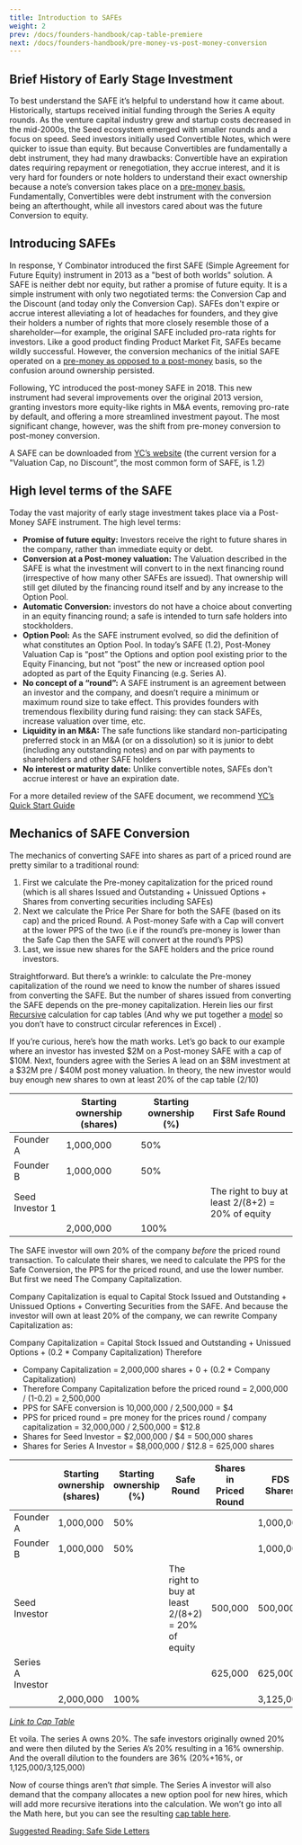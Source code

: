 ```yaml
---
title: Introduction to SAFEs
weight: 2
prev: /docs/founders-handbook/cap-table-premiere
next: /docs/founders-handbook/pre-money-vs-post-money-conversion
---
```



## Brief History of Early Stage Investment

To best understand the SAFE it’s helpful to understand how it came about. Historically, startups received initial funding through the Series A equity rounds. As the venture capital industry grew and startup costs decreased in the mid-2000s, the Seed ecosystem emerged with smaller rounds and a focus on speed. Seed investors initially used Convertible Notes, which were quicker to issue than equity.  But because Convertibles are fundamentally a debt instrument, they had many drawbacks: Convertible have an expiration dates requiring repayment or renegotiation, they accrue interest, and it is very hard for founders or note holders to understand their exact ownership because a note’s conversion takes place on a [pre-money basis.](Pre-money%20vs%20Post-money%20Conversion%2023f1324e5ecc4d32af0e81e60a03cf18.md) Fundamentally, Convertibles were debt instrument with the conversion being an afterthought, while all investors cared about was the future Conversion to equity.

## Introducing SAFEs

In response, Y Combinator introduced the first SAFE (Simple Agreement for Future Equity) instrument in 2013 as a "best of both worlds" solution. A SAFE is neither debt nor equity, but rather a promise of future equity. It is a simple instrument with only two negotiated terms: the Conversion Cap and the Discount (and today only the Conversion Cap). SAFEs don't expire or accrue interest alleviating a lot of headaches for founders, and they give their holders a number of rights that more closely resemble those of a shareholder—for example, the original SAFE included pro-rata rights for investors.  Like a good product finding Product Market Fit, SAFEs became wildly successful. However, the conversion mechanics of the initial SAFE operated on a [pre-money as opposed to a post-money](Pre-money%20vs%20Post-money%20Conversion%2023f1324e5ecc4d32af0e81e60a03cf18.md) basis, so the confusion around ownership persisted.

Following, YC introduced the post-money SAFE in 2018. This new instrument had several improvements over the original 2013 version, granting investors more equity-like rights in M&A events, removing pro-rate by default, and offering a more streamlined investment payout. The most significant change, however, was the shift from pre-money conversion to post-money conversion.

A SAFE can be downloaded from [YC’s website](https://www.ycombinator.com/documents) (the current version for a "Valuation Cap, no Discount”, the most common form of SAFE, is 1.2) 

## High level terms of the SAFE

Today the vast majority of early stage investment takes place via a Post-Money SAFE instrument.  The high level terms: 

- **Promise of future equity:** Investors receive the right to future shares in the company, rather than immediate equity or debt.
- **Conversion at a Post-money valuation:** The Valuation described in the SAFE is what the investment will convert to in the next financing round (irrespective of how many other SAFEs are issued). That ownership will still get diluted by the financing round itself and by any increase to the Option Pool.
- **Automatic Conversion:** investors do not have a choice about converting in an equity financing round; a safe is intended to turn safe holders into stockholders.
- **Option Pool:** As the SAFE instrument evolved, so did the definition of what constitutes an Option Pool. In today’s SAFE (1.2),  Post-Money Valuation Cap is “post” the Options and option pool existing prior to the Equity Financing, but not “post” the new or increased option pool adopted as part of the Equity Financing (e.g. Series A).
- **No concept of a “round”:** A SAFE instrument is an agreement between an investor and the company, and doesn’t require a minimum or maximum round size to take effect. This provides founders with tremendous flexibility during fund raising: they can stack SAFEs, increase valuation over time, etc.
- **Liquidity in an M&A:**  The safe functions like standard non-participating preferred stock in an M&A (or on a dissolution) so it is junior to debt (including any outstanding notes) and on par with payments to shareholders and other SAFE holders
- **No interest or maturity date:** Unlike convertible notes, SAFEs don't accrue interest or have an expiration date.

For a more detailed review of the SAFE document, we recommend [YC’s Quick Start Guide](https://bookface-static.ycombinator.com/assets/ycdc/Website%20User%20Guide%20Feb%202023%20-%20final-28acf9a3b938e643cc270b7da514194d5c271359be25b631b025605673fa9f95.pdf)

## Mechanics of SAFE Conversion

The mechanics of converting SAFE into shares as part of a priced round are pretty similar to a traditional round: 

1. First we calculate the Pre-money capitalization for the priced round (which is all shares Issued and Outstanding + Unissued Options + Shares from converting securities including SAFEs)
2. Next we calculate the Price Per Share  for both the SAFE (based on its cap) and the priced Round. A Post-money Safe with a Cap will convert at the lower PPS of the two (i.e if the round’s pre-money is lower than the Safe Cap then the SAFE will convert at the round’s PPS) 
3. Last, we issue new shares for the SAFE holders and the price round investors. 

Straightforward. But there’s a wrinkle: to calculate the Pre-money capitalization of the round we need to know the number of shares issued from converting the SAFE.  But the number of shares issued from converting the SAFE depends on the pre-money capitalization. Herein lies our first [Recursive](https://en.wikipedia.org/wiki/Recursion) calculation for cap tables (And why we put together a [model](https://1984.vc/docs/founders-handbook/cap-table-worksheet) so you don’t have to construct circular references in Excel) .  

If you’re curious, here’s how the math works. Let’s go back to our example where an investor has invested $2M on a Post-money SAFE with a cap of $10M.  Next, founders agree with the Series A lead on an $8M investment at a $32M pre / $40M post money valuation. In theory, the new investor would buy enough new shares to own at least 20% of the cap table (2/10)

|  | Starting ownership (shares) | Starting ownership (%) | First Safe Round |
| --- | --- | --- | --- |
| Founder A | 1,000,000 | 50%  |  |
| Founder B | 1,000,000 | 50% |  |
| Seed Investor 1 |  |  | The right to buy at least 2/(8+2) = 20% of equity  |
|  | 2,000,000 | 100% |  |

The SAFE investor will own 20% of the company *before* the priced round transaction.  To calculate their shares, we need to calculate the PPS for the Safe Conversion,  the PPS for the priced round, and use the lower number.  But first we need The Company Capitalization.

Company Capitalization is equal to Capital Stock Issued and Outstanding + Unissued Options + Converting Securities from the SAFE.  And because the investor will own at least 20% of the company, we can rewrite Company Capitalization as:

Company Capitalization = Capital Stock Issued and Outstanding + Unissued Options +  (0.2 * Company Capitalization) 
Therefore

- Company Capitalization = 2,000,000 shares + 0 + (0.2 * Company Capitalization)
- Therefore Company Capitalization before the priced round  = 2,000,000 / (1-0.2) = 2,500,000
- PPS for SAFE conversion is 10,000,000 / 2,500,000 = $4
- PPS for priced round = pre money for the prices round / company capitalization = 32,000,000 / 2,500,000 = $12.8
- Shares for Seed Investor  = $2,000,000 / $4  = 500,000 shares
- Shares for Series A Investor = $8,000,000 / $12.8 = 625,000 shares

|  | Starting ownership (shares) | Starting ownership (%) | Safe Round | Shares in Priced Round | FDS Shares  | FDS % |
| --- | --- | --- | --- | --- | --- | --- |
| Founder A | 1,000,000 | 50%  |  |  | 1,000,000 | 32% |
| Founder B | 1,000,000 | 50% |  |  | 1,000,000 | 32% |
| Seed Investor  |  |  | The right to buy at least 2/(8+2) = 20% of equity  | 500,000  | 500,000  | 16% |
| Series A Investor |  |  |  | 625,000 | 625,000 | 20% |
|  | 2,000,000 | 100% |  |  | 3,125,000 |  |

[*Link to Cap Table*](https://1984.vc/docs/founders-handbook/cap-table-worksheet/#AAN4IgTg9g7gIghgFziAXAbVASwCapABhABoQEBPABwFM8BjCAWwYgDtiQW4GaUQAxCAFcW2KmAAEAQXYBnABZwwVGagCM.DZpLQWY.ZgqoMIeYuVrNWkNTC0qLBKgCs.AL5FQppSpTrL.Ehs7B1QAFjcPEwVvC39AsWDHFABmACYAOktk_AB2VI1UgE5QwtcAXRI4ABsq6BgqKqoEHgQwQSp3LFxeVXZyajpGZjYSTm48AWFRCQAhWWjzX38AkB09OQMjTwWfP0t423skl06os13lg8SwiO3z2P3rBKPUNMzNbLyC4tKKkGrarAGk0Wm0OpEcHgAJIyGTtbAAeQoCEwrBUJH6PBA9CYrHYYyxMLhVGw4iRKLR83uKBWazA.kM6DuMRpVxeNNOXkWKyC7NuZxZPOeIQ5fwBdWBzVQrXap0hvFCfUoWJkcAAZjRRlwsQBlKgk8RQlgAN2UCAgEnYmBNZu4IvycWxcEZe0e2EwMnowiStKgunpG0Zxl59pWXJ8_JDSVUTnShXjhScqmSTnjTmS2VCJHDYQThQAHOVKjUJY0pSgZVQSO7VQAjRrYPiYBrYHxoP70G301EsAAqyrwFAgMkccu6IBySoGvBkYmb6I42rwerA86khptI4tVs3CDtSXzl1WfvWmyZAsWADZUiV42yRapCnGE_mco_46.30X_iWgWWeGq1Szt.FBKAAsqwVBkK8DqPEgYAAOZNOSPYyAAChAEBVKgKzCIIs6IsiqE4a4QA) 

Et voila. The series A owns 20%. The safe investors originally owned 20% and were then diluted by the Series A’s 20% resulting in a 16% ownership. And the overall dilution to the founders are 36% (20%+16%, or 1,125,000/3,125,000)

Now of course things aren’t *that* simple.  The Series A investor will also demand that the company allocates a new option pool for new hires, which will add more recursive iterations into the calculation. We won’t go into all the Math here, but you can see the resulting [cap table here](https://1984.vc/docs/founders-handbook/cap-table-worksheet/#AAN4IgTg9g7gIghgFziAXAbVASwCapABhABoQEBPABwFM8BjCAWwYgDtiQW4GaUR4XMVADYACAKIBrdgGcAFnDBVpqAIz51GktBZUwczBVQYQchUtUbNIamFpUWCVQFYAdAGYAHABYAbCqeevv6eTgC.RKCmisooapb4JDZ2DqoqLgBMTl5ebgDsHj4AnB7p6V4eueGR8tEW8Ym6yY4oHi65uSoehU4qxT5OhW74bqEAuiRwQkLQMMJUCDwIYACuVFUgOHgq7OTUdIzMbCSc3HgAUhCyLCIAwhBTmNKsMjXmsfEJINq6.obo1WYYnFLA1bPZmm43O5ITDYbD1lE3sCrElwagyu5vH4Aljgh4Ea8gR9QU1VIUXB4Su0VJ0aSo_F4xhMpjM5gtUEtVutNrwAJLSaSrbAAeQoCEwrGUJF2PBA9CYz2OXFl_MFVGwIlF4slL0BqE.3z0sgMRgBtRQn1RKQtBL1FpJaJtERMhP1Dut.CZIEm01gbMWKzWzp5IC8O0osukcAAZjQladeL1vCIAGrg5a1EiYFgANyUCG41vSxLlcD.yKs2Ee9GWHq0UB0RpN_2sjUdxZIiJinudVuaKihhSHhT8hV63RUmVynddKC8w.KXp9rKE8wDqxIVajACNV9gAGKCITYGJocZy1h5vQSlgAFQjeAoEGkjm5uF4uXDe140l0gilHDKngt6Bqm6bRCI7DZnmL6Fs0Hgloavymi6do.GUw7uv25ILhU47FNSS4sn6q7sig0aTL.XoUIoACyrBUGQqBuMW9SkAoADm8xaje0gAAoQPcFgkLWyy_iKYq8fqoRAA#AAN4IgTg9g7gIghgFziAXAbVASwCapABhABoQEBPABwFM8BjCAWwYgDtiQW4GaUR4XMVADYACAKIBrdgGcAFnDBVpqAIz51GktBZUwczBVQYQchUtUbNIamFpUWCVQFYAdAGYAHABYAbCqeevv6eTgC.RKCmisooapb4JDZ2DqoqLgBMTl5ebgDsHj4AnB7p6V4eueGR8tEW8Ym6yY4oHi65uSoehU4qxT5OhW74bqEAuiRwQkLQMMJUCDwIYACuVFUgOHgq7OTUdIzMbCSc3HgAUhCyLCIAwhBTmNKsMjXmsfEJINq6.obo1WYYnFLA1bPZmm43O5ITDYbD1lE3sCrElwagyu5vH4Aljgh4Ea8gR9QU1VIUXB4Su0VJ0aSo_F4xhMpjM5gtUEtVutNrwAJLSaSrbAAeQoCEwrGUJF2PBA9CYz2OXFl_MFVGwIlF4slL0BqE.3z0sgMRgBtRQn1RKQtBL1FpJaJtERMhP1Dut.CZIEm01gbMWKzWzp5IC8O0osukcAAZjQladeL1vCIAGrg5a1EiYFgANyUCG41vSxLlcD.yKs2Ee9GWHq0UB0RpN_2sjUdxZIiJinudVuaKihhSHhT8hV63RUmVynddKC8w.KXp9rKE8wDqxIVajACNV9gAGKCITYGJocZy1h5vQSlgAFQjeAoEGkjm5uF4uXDe140l0gilHDKngt6Bqm6bRCI7DZnmL6Fs0Hgloavymi6do.GUw7uv25ILhU47FNSS4sn6q7sig0aTL.XoUIoACyrBUGQqBuMW9SkAoADm8xaje0gAAoQPcFgkLWyy_iKYq8fqoRAA). 

[Suggested Reading: Safe Side Letters](SAFE%20Side%20Letters%2067e9cba3dc044a8c9bb1473fe8f7f93e.md)